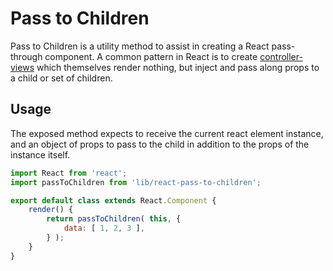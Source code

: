 # Pass to Children

Pass to Children is a utility method to assist in creating a React pass-through component. A common pattern in React is to create [controller-views](https://facebook.github.io/flux/docs/overview.html#views-and-controller-views) which themselves render nothing, but inject and pass along props to a child or set of children.

## Usage

The exposed method expects to receive the current react element instance, and an object of props to pass to the child in addition to the props of the instance itself.

```js
import React from 'react';
import passToChildren from 'lib/react-pass-to-children';

export default class extends React.Component {
	render() {
		return passToChildren( this, {
			data: [ 1, 2, 3 ],
		} );
	}
}
```
